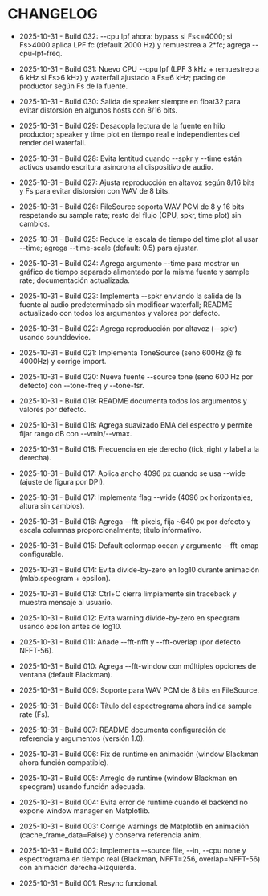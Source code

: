 # CHANGELOG

- 2025-10-31 - Build 032: --cpu lpf ahora: bypass si Fs<=4000; si Fs>4000 aplica LPF fc (default 2000 Hz) y remuestrea a 2*fc; agrega --cpu-lpf-freq.
- 2025-10-31 - Build 031: Nuevo CPU --cpu lpf (LPF 3 kHz + remuestreo a 6 kHz si Fs>6 kHz) y waterfall ajustado a Fs=6 kHz; pacing de productor según Fs de la fuente.
- 2025-10-31 - Build 030: Salida de speaker siempre en float32 para evitar distorsión en algunos hosts con 8/16 bits.
- 2025-10-31 - Build 029: Desacopla lectura de la fuente en hilo productor; speaker y time plot en tiempo real e independientes del render del waterfall.
- 2025-10-31 - Build 028: Evita lentitud cuando --spkr y --time están activos usando escritura asíncrona al dispositivo de audio.
- 2025-10-31 - Build 027: Ajusta reproducción en altavoz según 8/16 bits y Fs para evitar distorsión con WAV de 8 bits.
- 2025-10-31 - Build 026: FileSource soporta WAV PCM de 8 y 16 bits respetando su sample rate; resto del flujo (CPU, spkr, time plot) sin cambios.
- 2025-10-31 - Build 025: Reduce la escala de tiempo del time plot al usar --time; agrega --time-scale (default: 0.5) para ajustar.

- 2025-10-31 - Build 024: Agrega argumento --time para mostrar un gráfico de tiempo separado alimentado por la misma fuente y sample rate; documentación actualizada.


- 2025-10-31 - Build 023: Implementa --spkr enviando la salida de la fuente al audio predeterminado sin modificar waterfall; README actualizado con todos los argumentos y valores por defecto.

- 2025-10-31 - Build 022: Agrega reproducción por altavoz (--spkr) usando sounddevice.

- 2025-10-31 - Build 021: Implementa ToneSource (seno 600Hz @ fs 4000Hz) y corrige import.

- 2025-10-31 - Build 020: Nueva fuente --source tone (seno 600 Hz por defecto) con --tone-freq y --tone-fsr.

- 2025-10-31 - Build 019: README documenta todos los argumentos y valores por defecto.

- 2025-10-31 - Build 018: Agrega suavizado EMA del espectro y permite fijar rango dB con --vmin/--vmax.

- 2025-10-31 - Build 018: Frecuencia en eje derecho (tick_right y label a la derecha).

- 2025-10-31 - Build 017: Aplica ancho 4096 px cuando se usa --wide (ajuste de figura por DPI).

- 2025-10-31 - Build 017: Implementa flag --wide (4096 px horizontales, altura sin cambios).

- 2025-10-31 - Build 016: Agrega --fft-pixels, fija ~640 px por defecto y escala columnas proporcionalmente; título informativo.

- 2025-10-31 - Build 015: Default colormap ocean y argumento --fft-cmap configurable.

- 2025-10-31 - Build 014: Evita divide-by-zero en log10 durante animación (mlab.specgram + epsilon).

- 2025-10-31 - Build 013: Ctrl+C cierra limpiamente sin traceback y muestra mensaje al usuario.

- 2025-10-31 - Build 012: Evita warning divide-by-zero en specgram usando epsilon antes de log10.

- 2025-10-31 - Build 011: Añade --fft-nfft y --fft-overlap (por defecto NFFT-56).

- 2025-10-31 - Build 010: Agrega --fft-window con múltiples opciones de ventana (default Blackman).

- 2025-10-31 - Build 009: Soporte para WAV PCM de 8 bits en FileSource.

- 2025-10-31 - Build 008: Título del espectrograma ahora indica sample rate (Fs).

- 2025-10-31 - Build 007: README documenta configuración de referencia y argumentos (versión 1.0).

- 2025-10-31 - Build 006: Fix de runtime en animación (window Blackman ahora función compatible).

- 2025-10-31 - Build 005: Arreglo de runtime (window Blackman en specgram) usando función adecuada.

- 2025-10-31 - Build 004: Evita error de runtime cuando el backend no expone window manager en Matplotlib.

- 2025-10-31 - Build 003: Corrige warnings de Matplotlib en animación (cache_frame_data=False) y conserva referencia anim.

- 2025-10-31 - Build 002: Implementa --source file, --in, --cpu none y espectrograma en tiempo real (Blackman, NFFT=256, overlap=NFFT-56) con animación derecha→izquierda.
- 2025-10-31 - Build 001: Resync funcional.
